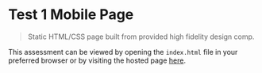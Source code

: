 # Test 1 Mobile Page
> Static HTML/CSS page built from provided high fidelity design comp.

This assessment can be viewed by opening the `index.html` file in your preferred browser or by visiting the hosted page [here](https://naughty-gates-746ca6.netlify.com/).
